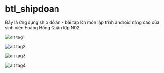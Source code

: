# btl_shipdoan
Đây là ứng dụng ship đồ ăn - bài tập lớn môn lập trình android nâng cao của sinh viên Hoàng Hồng Quân lớp N02

![alt tag1](http://shipdoan.tk/btl/anh1.png)

![alt tag2](http://shipdoan.tk/btl/anh2.png)

![alt tag3](http://shipdoan.tk/btl/anh3.png)

![alt tag4](http://shipdoan.tk/btl/anh4.png)
